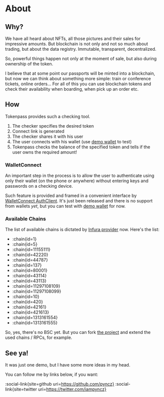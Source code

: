 # About

## Why?

We have all heard about NFTs, all those pictures and their sales for impressive amounts. But blockchain is not only and not so much about trading, but about the data registry. Immutable, transparent, decentralized.

So, powerful things happen not only at the moment of sale, but also during ownership of the token.

I believe that at some point our passports will be minted into a blockchain, but now we can think about something more simple: train or conference tickets, online orders...
For all of this you can use blockchain tokens and check their availability when boarding, when pick up an order etc.


## How

Tokenpass provides such a checking tool.

1. The checker specifies the desired token
1. Connect link is generated
1. The checker shares it with his user
1. The user connects with his wallet (use [demo wallet](https://react-auth-wallet.walletconnect.com) to test)
1. Tokenpass checks the balance of the specified token and tells if the user owns the required amount!


### WalletConnect

An important step in the process is to allow the user to authenticate using only their wallet (on the phone or anywhere) without entering keys and passwords on a checking device.

Such feature is provided and framed in a convenient interface by [WalletConnect AuthClient](https://walletconnect.com). It's just been released and there is no support from wallets _yet_, but you can test with [demo wallet](https://react-auth-wallet.walletconnect.com) for now.


### Available Chains

The list of available chains is dictated by [Infura provider](https://docs.infura.io/infura/networks/) now. Here's the list:

- :chain{id=1}
- :chain{id=5}
- :chain{id=11155111}
- :chain{id=42220}
- :chain{id=44787}
- :chain{id=137}
- :chain{id=80001}
- :chain{id=43114}
- :chain{id=43113}
- :chain{id=11297108109}
- :chain{id=11297108099}
- :chain{id=10}
- :chain{id=420}
- :chain{id=42161}
- :chain{id=421613}
- :chain{id=1313161554}
- :chain{id=1313161555}

So, yes, there's no BSC yet. But you can fork [the project](https://github.com/voire/tokenpass) and extend the used chains / RPCs, for example.


## See ya!

It was just one demo, but I have some more ideas in my head.

You can follow me by links below, if you want:

:social-link{site=github uri=https://github.com/pyncz}
:social-link{site=twitter uri=https://twitter.com/iampyncz}
